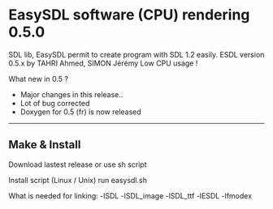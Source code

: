 EasySDL software (CPU) rendering 0.5.0
===========================

SDL lib, EasySDL permit to create program with SDL 1.2 easily.
ESDL version 0.5.x by TAHRI Ahmed, SIMON Jérémy
Low CPU usage !

What new in 0.5 ?
- Major changes in this release..
- Lot of bug corrected
- Doxygen for 0.5 (fr) is now released

-------------------------------------
Make & Install
-------------------------------------

Download lastest release or use sh script

Install script (Linux / Unix)
run easysdl.sh

What is needed for linking:
-lSDL -lSDL_image -lSDL_ttf -lESDL -lfmodex